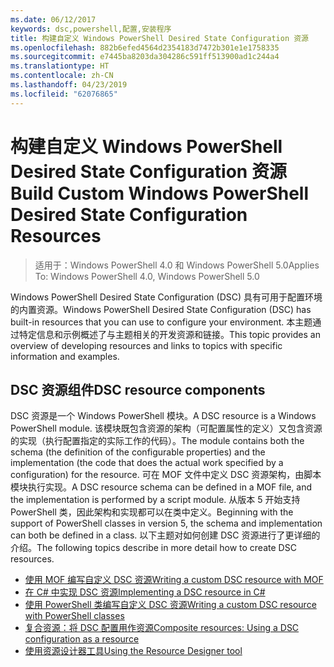```yaml
---
ms.date: 06/12/2017
keywords: dsc,powershell,配置,安装程序
title: 构建自定义 Windows PowerShell Desired State Configuration 资源
ms.openlocfilehash: 882b6efed4564d2354183d7472b301e1e1758335
ms.sourcegitcommit: e7445ba8203da304286c591ff513900ad1c244a4
ms.translationtype: HT
ms.contentlocale: zh-CN
ms.lasthandoff: 04/23/2019
ms.locfileid: "62076865"
---
```

# <a name="build-custom-windows-powershell-desired-state-configuration-resources"></a><span data-ttu-id="596d0-103">构建自定义 Windows PowerShell Desired State Configuration 资源</span><span class="sxs-lookup"><span data-stu-id="596d0-103">Build Custom Windows PowerShell Desired State Configuration Resources</span></span>

> <span data-ttu-id="596d0-104">适用于：Windows PowerShell 4.0 和 Windows PowerShell 5.0</span><span class="sxs-lookup"><span data-stu-id="596d0-104">Applies To: Windows PowerShell 4.0, Windows PowerShell 5.0</span></span>

<span data-ttu-id="596d0-105">Windows PowerShell Desired State Configuration (DSC) 具有可用于配置环境的内置资源。</span><span class="sxs-lookup"><span data-stu-id="596d0-105">Windows PowerShell Desired State Configuration (DSC) has built-in resources that you can use to configure your environment.</span></span> <span data-ttu-id="596d0-106">本主题通过特定信息和示例概述了与主题相关的开发资源和链接。</span><span class="sxs-lookup"><span data-stu-id="596d0-106">This topic provides an overview of developing resources and links to topics with specific information and examples.</span></span>

## <a name="dsc-resource-components"></a><span data-ttu-id="596d0-107">DSC 资源组件</span><span class="sxs-lookup"><span data-stu-id="596d0-107">DSC resource components</span></span>

<span data-ttu-id="596d0-108">DSC 资源是一个 Windows PowerShell 模块。</span><span class="sxs-lookup"><span data-stu-id="596d0-108">A DSC resource is a Windows PowerShell module.</span></span> <span data-ttu-id="596d0-109">该模块既包含资源的架构（可配置属性的定义）又包含资源的实现（执行配置指定的实际工作的代码）。</span><span class="sxs-lookup"><span data-stu-id="596d0-109">The module contains both the schema (the definition of the configurable properties) and the implementation (the code that does the actual work specified by a configuration) for the resource.</span></span> <span data-ttu-id="596d0-110">可在 MOF 文件中定义 DSC 资源架构，由脚本模块执行实现。</span><span class="sxs-lookup"><span data-stu-id="596d0-110">A DSC resource schema can be defined in a MOF file, and the implementation is performed by a script module.</span></span> <span data-ttu-id="596d0-111">从版本 5 开始支持 PowerShell 类，因此架构和实现都可以在类中定义。</span><span class="sxs-lookup"><span data-stu-id="596d0-111">Beginning with the support of PowerShell classes in version 5, the schema and implementation can both be defined in a class.</span></span> <span data-ttu-id="596d0-112">以下主题对如何创建 DSC 资源进行了更详细的介绍。</span><span class="sxs-lookup"><span data-stu-id="596d0-112">The following topics describe in more detail how to create DSC resources.</span></span>

* [<span data-ttu-id="596d0-113">使用 MOF 编写自定义 DSC 资源</span><span class="sxs-lookup"><span data-stu-id="596d0-113">Writing a custom DSC resource with MOF</span></span>](authoringResourceMOF.md)
* [<span data-ttu-id="596d0-114">在 C# 中实现 DSC 资源</span><span class="sxs-lookup"><span data-stu-id="596d0-114">Implementing a DSC resource in C#</span></span>](authoringResourceMofCS.md)
* [<span data-ttu-id="596d0-115">使用 PowerShell 类编写自定义 DSC 资源</span><span class="sxs-lookup"><span data-stu-id="596d0-115">Writing a custom DSC resource with PowerShell classes</span></span>](authoringResourceClass.md)
* [<span data-ttu-id="596d0-116">复合资源：将 DSC 配置用作资源</span><span class="sxs-lookup"><span data-stu-id="596d0-116">Composite resources: Using a DSC configuration as a resource</span></span>](authoringResourceComposite.md)
* [<span data-ttu-id="596d0-117">使用资源设计器工具</span><span class="sxs-lookup"><span data-stu-id="596d0-117">Using the Resource Designer tool</span></span>](../authoringResourceMofDesigner.md)
